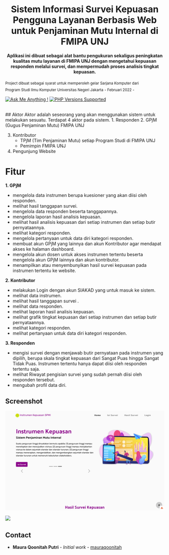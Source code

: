 <h1 align="center">Sistem Informasi Survei Kepuasan Pengguna Layanan Berbasis Web untuk Penjaminan Mutu Internal di FMIPA UNJ</h1>

<p align="center">
<strong> Aplikasi ini dibuat sebagai alat bantu pengukuran sekaligus peningkatan kualitas mutu layanan di FMIPA UNJ dengan mengetahui kepuasan responden melalui survei, dan mempermudah proses analisis tingkat kepuasan.</strong>

<sub> Project dibuat sebagai syarat untuk memperoleh gelar Sarjana Komputer dari<br> Program Studi Ilmu Komputer Universitas Negeri Jakarta</sub>
<sub>- Februari 2022 - </sub>

</p>

[![Ask Me Anything !](https://img.shields.io/badge/Ask%20me-anything-1abc9c.svg)](https://github.com/mauraqoonitah)
<a href="#tada-php-support" title="PHP Versions Supported"><img alt="PHP Versions Supported" src="https://img.shields.io/badge/php-5.3%20to%208.1-777bb3.svg?logo=php&logoColor=white&labelColor=555555"></a>

<br>
## Aktor
Aktor adalah seseorang yang akan menggunakan sistem untuk melakukan sesuatu. Terdapat 4 aktor pada sistem.
1. Responden
2. GPjM (Gugus Penjaminan Mutu) FMIPA UNJ

3. Kontributor
   - TPjM (Tim Penjaminan Mutu) setiap Program Studi di FMIPA UNJ
   - Pemimpin FMIPA UNJ
4. Pengunjung Website

# Fitur

**1. GPjM**

- mengelola data instrumen berupa kuesioner yang akan diisi oleh responden.
- melihat hasil tanggapan survei.
- mengelola data responden beserta tanggapannya.
- mengelola laporan hasil analisis kepuasan.
- melihat hasil analisis kepuasan dari setiap instrumen dan setiap butir pernyataannya.
- melihat kategori responden.
- mengelola pertanyaan untuk data diri kategori responden.
- membuat akun GPjM yang lainnya dan akun Kontributor agar mendapat akses ke halaman dashboard.
- mengelola akun dosen untuk akses instrumen tertentu beserta mengelola akun GPjM lainnya dan akun kontributor.
- menampilkan atau menyembunyikan hasil survei kepuasan pada instrumen tertentu ke website.

**2. Kontributor**

- melakukan Login dengan akun SIAKAD yang untuk masuk ke sistem.
- melihat data instrumen.
- melihat hasil tanggapan survei .
- melihat data responden.
- melihat laporan hasil analisis kepuasan.
- melihat grafik tingkat kepuasan dari setiap instrumen dan setiap butir pernyataannya.
- melihat kategori responden.
- melihat pertanyaan untuk data diri kategori responden.

**3. Responden**

- mengisi survei dengan menjawab butir pernyataan pada instrumen yang dipilih, berupa skala tingkat kepuasan dari Sangat Puas hingga Sangat Tidak Puas. Instrumen tertentu hanya dapat diisi oleh responden tertentu saja.
- melihat Riwayat pengisian survei yang sudah pernah diisi oleh responden tersebut.
- mengubah profil data diri.

## Screenshot

![](/../docs/assets/landing-page-1.png)

<img src="https://github.com/mauraqoonitah/skripsiProject/docs/assets/landing-page-2.png" width="800">

## Contact

- **Maura Qoonitah Putri** - _Initial work_ - [mauraqoonitah](https://github.com/mauraqoonitah)
